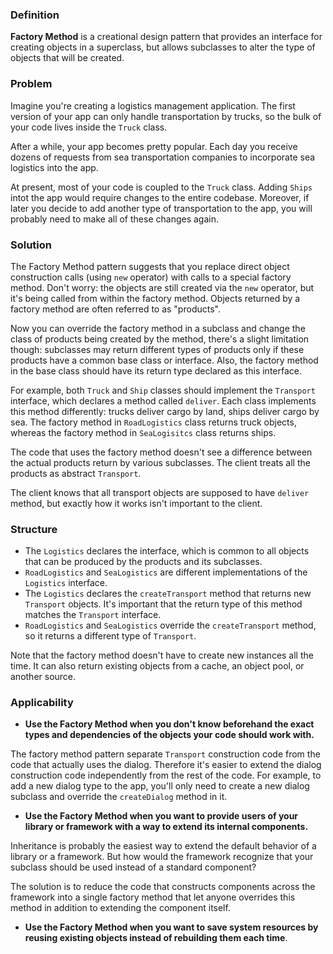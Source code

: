 ### Definition
**Factory Method** is a creational design pattern that provides an interface for creating objects in a superclass, but allows subclasses to alter the type of objects that will be created.

### Problem
Imagine you're creating a logistics management application. The first
version of your app can only handle transportation by trucks, so the bulk
of your code lives inside the `Truck` class.

After a while, your app becomes pretty popular. Each day you receive dozens
of requests from sea transportation companies to incorporate sea logistics into the app.

At present, most of your code is coupled to the `Truck` class. Adding `Ships` intot the app
would require changes to the entire codebase. Moreover, if later you decide
to add another type of transportation to the app, you will probably need to make all of these
changes again.

### Solution
The Factory Method pattern suggests that you replace direct object construction
calls (using `new` operator) with calls to a special factory method. Don't worry:
the objects are still created via the `new` operator, but it's being called
from within the factory method. Objects returned by a factory method are
often referred to as "products".

Now you can override the factory method in a subclass and change the class of products being created by the method, there's
a slight limitation though: subclasses may return different types of products
only if these products have a common base class or interface. Also, the factory method
in the base class should have its return type declared as this interface.

For example, both `Truck` and `Ship` classes should implement the `Transport` interface, which
declares a method called `deliver`. Each class implements this method
differently: trucks deliver cargo by land, ships deliver cargo by sea.
The factory method in `RoadLogistics` class returns truck objects, whereas
the factory method in `SeaLogisitcs` class returns ships.

The code that uses the factory method doesn't see a difference between
the actual products return by various subclasses. The client treats all
the products as abstract `Transport`.

The client knows that all transport objects are supposed to have `deliver` method,
but exactly how it works isn't important to the client.

### Structure

- The `Logistics` declares the interface, which is common to all objects that can be produced by the products and its subclasses.
- `RoadLogistics` and `SeaLogistics` are different implementations of the `Logistics` interface.
- The `Logistics` declares the `createTransport` method that returns new `Transport` objects. It's important that the return type of this method matches the `Transport` interface.
- `RoadLogistics` and `SeaLogistics` override the `createTransport` method, so it returns a different type of `Transport`.

Note that the factory method doesn't have to create new instances all the time. It can also return existing objects from a cache, an object pool, or another source.

### Applicability

- **Use the Factory Method when you don't know beforehand the exact types and dependencies of the objects your code should work with.**

The factory method pattern separate `Transport` construction code from the code that actually uses the dialog. Therefore it's easier to extend the dialog construction code independently from the rest of the code.
For example, to add a new dialog type to the app, you'll only need to create a new dialog subclass and override the `createDialog` method in it.

- **Use the Factory Method when you want to provide users of your library or framework with a way to extend its internal components.**

Inheritance is probably the easiest way to extend the default behavior
of a library or a framework. But how would the framework recognize that your subclass should be
used instead of a standard component?

The solution is to reduce the code that constructs components across
the framework into a single factory method that let anyone overrides this method
in addition to extending the component itself.

- **Use the Factory Method when you want to save system resources by reusing existing objects instead of rebuilding them each time**.
